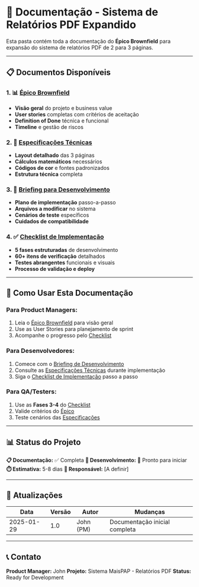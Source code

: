 # 📁 Documentação - Sistema de Relatórios PDF Expandido

Esta pasta contém toda a documentação do **Épico Brownfield** para expansão do sistema de relatórios PDF de 2 para 3 páginas.

---

## 📋 Documentos Disponíveis

### 1. 📊 [Épico Brownfield](./epico-relatorios-pdf.md)
- **Visão geral** do projeto e business value
- **User stories** completas com critérios de aceitação
- **Definition of Done** técnica e funcional
- **Timeline** e gestão de riscos

### 2. 🔧 [Especificações Técnicas](./especificacoes-tecnicas.md)
- **Layout detalhado** das 3 páginas
- **Cálculos matemáticos** necessários
- **Códigos de cor** e fontes padronizados
- **Estrutura técnica** completa

### 3. 🚀 [Briefing para Desenvolvimento](./briefing-desenvolvimento.md)
- **Plano de implementação** passo-a-passo
- **Arquivos a modificar** no sistema
- **Cenários de teste** específicos
- **Cuidados de compatibilidade**

### 4. ✅ [Checklist de Implementação](./checklist-implementacao.md)
- **5 fases estruturadas** de desenvolvimento
- **60+ itens de verificação** detalhados
- **Testes abrangentes** funcionais e visuais
- **Processo de validação e deploy**

---

## 🎯 Como Usar Esta Documentação

### Para **Product Managers:**
1. Leia o [Épico Brownfield](./epico-relatorios-pdf.md) para visão geral
2. Use as User Stories para planejamento de sprint
3. Acompanhe o progresso pelo [Checklist](./checklist-implementacao.md)

### Para **Desenvolvedores:**
1. Comece com o [Briefing de Desenvolvimento](./briefing-desenvolvimento.md)
2. Consulte as [Especificações Técnicas](./especificacoes-tecnicas.md) durante implementação
3. Siga o [Checklist de Implementação](./checklist-implementacao.md) passo a passo

### Para **QA/Testers:**
1. Use as **Fases 3-4** do [Checklist](./checklist-implementacao.md)
2. Valide critérios do [Épico](./epico-relatorios-pdf.md)
3. Teste cenários das [Especificações](./especificacoes-tecnicas.md)

---

## 📊 Status do Projeto

**📋 Documentação:** ✅ Completa
**🚀 Desenvolvimento:** 🔄 Pronto para iniciar
**⏱️ Estimativa:** 5-8 dias
**👥 Responsável:** [A definir]

---

## 🔄 Atualizações

| Data | Versão | Autor | Mudanças |
|------|--------|-------|----------|
| 2025-01-29 | 1.0 | John (PM) | Documentação inicial completa |

---

## 📞 Contato

**Product Manager:** John
**Projeto:** Sistema MaisPAP - Relatórios PDF
**Status:** Ready for Development